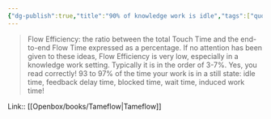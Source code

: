 ```yaml
---
{"dg-publish":true,"title":"90% of knowledge work is idle","tags":["quotes"],"date":"2023-02-16T09:06:26+04:00","modified_at":"2023-07-12T15:44:04+03:00","alias":"90% of knowledge work is idle","dg-path":"/quotes/202302160906.md","permalink":"/quotes/202302160906/","dgPassFrontmatter":true}
---
```



> Flow Efficiency: the ratio between the total Touch Time and the end-to-end Flow Time expressed as a percentage. If no attention has been given to these ideas, Flow Efficiency is very low, especially in a knowledge work setting. Typically it is in the order of 3-7%. Yes, you read correctly! 93 to 97% of the time your work is in a still state: idle time, feedback delay time, blocked time, wait time, induced work time!

Link:: [[Openbox/books/Tameflow\|Tameflow]]
